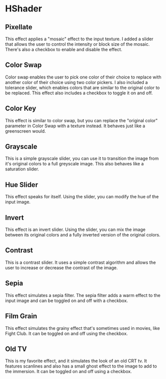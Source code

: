 # HShader

## Pixellate
This effect applies a "mosaic" effect to the input texture. I added a slider that allows the user to control the intensity or block size of the mosaic. There's also a checkbox to enable and disable the effect.

## Color Swap
Color swap enables the user to pick one color of their choice to replace with another color of their choice using two color pickers. I also included a tolerance slider, which enables colors that are similar to the original color to be replaced. This effect also includes a checkbox to toggle it on and off.

## Color Key
This effect is similar to color swap, but you can replace the "original color" parameter in Color Swap with a texture instead. It behaves just like a greenscreen would.

## Grayscale
This is a simple grayscale slider, you can use it to transition the image from it's original colors to a full greyscale image. This also behaves like a saturation slider.

## Hue Slider
This effect speaks for itself. Using the slider, you can modify the hue of the input image.

## Invert
This effect is an invert slider. Using the slider, you can mix the image between its original colors and a fully inverted version of the original colors.

## Contrast
This is a contrast slider. It uses a simple contrast algorithm and allows the user to increase or decrease the contrast of the image.

## Sepia
This effect simulates a sepia filter. The sepia filter adds a warm effect to the input image and can be toggled on and off with a checkbox.

## Film Grain
This effect simulates the grainy effect that's sometimes used in movies, like Fight Club. It can be toggled on and off using the checkbox.

## Old TV
This is my favorite effect, and it simulates the look of an old CRT tv. It features scanlines and also has a small ghost effect to the image to add to the immersion. It can be toggled on and off using a checkbox.